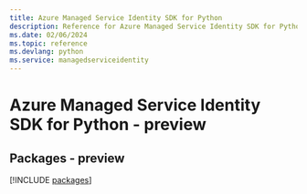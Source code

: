 ```yaml
---
title: Azure Managed Service Identity SDK for Python
description: Reference for Azure Managed Service Identity SDK for Python
ms.date: 02/06/2024
ms.topic: reference
ms.devlang: python
ms.service: managedserviceidentity
---
```

# Azure Managed Service Identity SDK for Python - preview
## Packages - preview
[!INCLUDE [packages](managed-service-identity-index.md)]